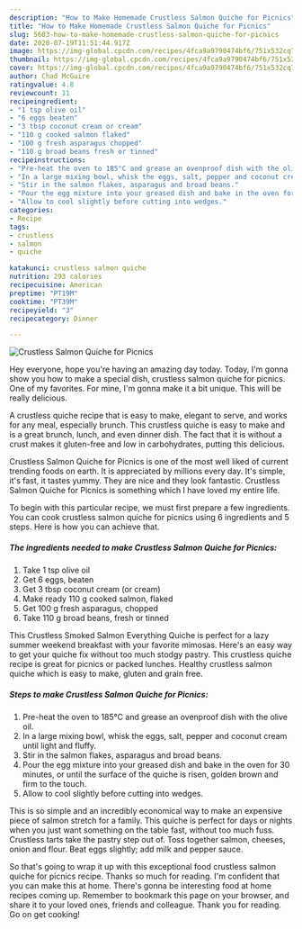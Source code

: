 ```yaml
---
description: "How to Make Homemade Crustless Salmon Quiche for Picnics"
title: "How to Make Homemade Crustless Salmon Quiche for Picnics"
slug: 5603-how-to-make-homemade-crustless-salmon-quiche-for-picnics
date: 2020-07-19T11:51:44.917Z
image: https://img-global.cpcdn.com/recipes/4fca9a9790474bf6/751x532cq70/crustless-salmon-quiche-for-picnics-recipe-main-photo.jpg
thumbnail: https://img-global.cpcdn.com/recipes/4fca9a9790474bf6/751x532cq70/crustless-salmon-quiche-for-picnics-recipe-main-photo.jpg
cover: https://img-global.cpcdn.com/recipes/4fca9a9790474bf6/751x532cq70/crustless-salmon-quiche-for-picnics-recipe-main-photo.jpg
author: Chad McGuire
ratingvalue: 4.8
reviewcount: 11
recipeingredient:
- "1 tsp olive oil"
- "6 eggs beaten"
- "3 tbsp coconut cream or cream"
- "110 g cooked salmon flaked"
- "100 g fresh asparagus chopped"
- "110 g broad beans fresh or tinned"
recipeinstructions:
- "Pre-heat the oven to 185°C and grease an ovenproof dish with the olive oil."
- "In a large mixing bowl, whisk the eggs, salt, pepper and coconut cream until light and fluffy."
- "Stir in the salmon flakes, asparagus and broad beans."
- "Pour the egg mixture into your greased dish and bake in the oven for 30 minutes, or until the surface of the quiche is risen, golden brown and firm to the touch."
- "Allow to cool slightly before cutting into wedges."
categories:
- Recipe
tags:
- crustless
- salmon
- quiche

katakunci: crustless salmon quiche 
nutrition: 293 calories
recipecuisine: American
preptime: "PT19M"
cooktime: "PT39M"
recipeyield: "3"
recipecategory: Dinner

---
```



![Crustless Salmon Quiche for Picnics](https://img-global.cpcdn.com/recipes/4fca9a9790474bf6/751x532cq70/crustless-salmon-quiche-for-picnics-recipe-main-photo.jpg)

Hey everyone, hope you're having an amazing day today. Today, I'm gonna show you how to make a special dish, crustless salmon quiche for picnics. One of my favorites. For mine, I'm gonna make it a bit unique. This will be really delicious.

A crustless quiche recipe that is easy to make, elegant to serve, and works for any meal, especially brunch. This crustless quiche is easy to make and is a great brunch, lunch, and even dinner dish. The fact that it is without a crust makes it gluten-free and low in carbohydrates, putting this delicious.

Crustless Salmon Quiche for Picnics is one of the most well liked of current trending foods on earth. It is appreciated by millions every day. It's simple, it's fast, it tastes yummy. They are nice and they look fantastic. Crustless Salmon Quiche for Picnics is something which I have loved my entire life.


To begin with this particular recipe, we must first prepare a few ingredients. You can cook crustless salmon quiche for picnics using 6 ingredients and 5 steps. Here is how you can achieve that.

<!--inarticleads1-->

##### The ingredients needed to make Crustless Salmon Quiche for Picnics:

1. Take 1 tsp olive oil
1. Get 6 eggs, beaten
1. Get 3 tbsp coconut cream (or cream)
1. Make ready 110 g cooked salmon, flaked
1. Get 100 g fresh asparagus, chopped
1. Take 110 g broad beans, fresh or tinned


This Crustless Smoked Salmon Everything Quiche is perfect for a lazy summer weekend breakfast with your favorite mimosas. Here&#39;s an easy way to get your quiche fix without too much stodgy pastry. This crustless quiche recipe is great for picnics or packed lunches. Healthy crustless salmon quiche which is easy to make, gluten and grain free. 

<!--inarticleads2-->

##### Steps to make Crustless Salmon Quiche for Picnics:

1. Pre-heat the oven to 185°C and grease an ovenproof dish with the olive oil.
1. In a large mixing bowl, whisk the eggs, salt, pepper and coconut cream until light and fluffy.
1. Stir in the salmon flakes, asparagus and broad beans.
1. Pour the egg mixture into your greased dish and bake in the oven for 30 minutes, or until the surface of the quiche is risen, golden brown and firm to the touch.
1. Allow to cool slightly before cutting into wedges.


This is so simple and an incredibly economical way to make an expensive piece of salmon stretch for a family. This quiche is perfect for days or nights when you just want something on the table fast, without too much fuss. Crustless tarts take the pastry step out of. Toss together salmon, cheeses, onion and flour. Beat eggs slightly; add milk and pepper sauce. 

So that's going to wrap it up with this exceptional food crustless salmon quiche for picnics recipe. Thanks so much for reading. I'm confident that you can make this at home. There's gonna be interesting food at home recipes coming up. Remember to bookmark this page on your browser, and share it to your loved ones, friends and colleague. Thank you for reading. Go on get cooking!
